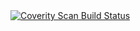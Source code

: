 <a href="https://scan.coverity.com/projects/furkanerdogan0-helixballgame">
  <img alt="Coverity Scan Build Status"
       src="https://scan.coverity.com/projects/31921/badge.svg"/>
</a>

